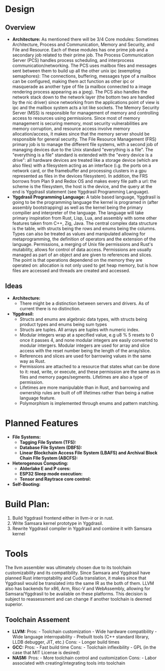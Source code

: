 # Design
## Overview
- **Architecture:** As mentioned there will be 3/4 Core modules: Sometimes Architecture, Process and Communication, Memory and Security, and File and Resource. Each of these modules has one prime job and a secondary job related to their prime job. The Process Communication Server (PCS) handles process scheduling, and interprocess communication/networking. The PCS uses mailbox files and messages sent between them to build up all the other unix ipc (exempting semaphores): The connections, buffering, messages type of a mailbox can be configured, making them act function as other ipc or masquerade as another type of file (a mailbox connected to a image rendering process appearing as a jpeg). The PCS also handles the network stack down to the network layer (the bottom two are handled by the nic driver) since networking from the applications point of view is ipc and the mailbox system acts a lot like sockets. The Memory Security Server (MSS) is responsible for management of memory and controlling access to resources using permissions. Since most of memory management is securing memory, most security vulnerabilities are memory corruption, and resource access involve memory allocation/access, it makes since that the memory server should be responsible for general security. The File Resource Management (FRS) primary job is to manage the different file systems, with a second job of managing devices due to the Unix standard "everything is a file". The "everything is a file" standard is extended with the "every device is a drive": all hardware devices are treated like a storage device (which are also files) with a filesystem acting as an interface (i.g. the ports on a network card, or the framebuffer and processing clusters in a gpu represented as files in the devices filesystem). In addition, the FRS borrows from Plan 9 and Redox OS and makes every file path a url: the scheme is the filesystem, the host is the device, and the query at the end is Yggdrasil statement (see Yggdrasil Programming Language).
- **Yggdrasil Programming Language:** A table based language, Yggdrasil is going to be the programming language the kernel is programed in (after assembly bootstrapping) as well as the kernel being the primary compilier and interpreter of the language. The language will take primary inspiration from Rust, Lisp, Lua, and assembly with some other features taken from C++, Zig, Java. The central complex data structure is the table, with structs being the rows and enums being the columns. Types can also be treated as values and manipulated allowing for metaprogramming, the definition of operators and the extension of the language. Permissions, a merging of Unix file permissions and Rust's mutability, allows for control of data access. Permissions are usually managed as part of an object and are given to references and slices. The point is that operations dependend on the memory they are operated on: allocation is not only used to get heap memory, but is how files are accessed and threads are created and accessed.

## Ideas
- **Architecture:**
    - There might be a distinction between servers and drivers. As of current there is no distinction.
- **Yggdrasil:**
    - Structs and enums are algebraic data types, with structs being product types and enums being sum types
    - Structs are tuples. All arrays are tuples with numeric index.
    - Modular integers wrap at a specified value, e.g u8 % 5 resets to 0 once it passes 4, and none modular integers are easily converted to modular intergers. Modular integers are used for array and slice access with the reset number being the length of the array/slice.
    - References and slices are used for barrowing values in the same way as Rust.
    - Permissions are attached to a resource that states what can be done to it: read, write, or execute, and these permission are the same as in files and memory pages/segments. Lifetimes are also a type of permission.
    - Lifetimes are more manipulable than in Rust, and barrowing and ownership rules are built of off lifetimes rather than being a native language feature.
    - Polymorphism is implemented through enums and pattern matching.

# Planned Features
- **File Systems:**
    - **Tagging File System (TFS):**
    - **Database File System (DBFS):**
    - **Linear Blockchain Access File System (LBAFS) and Archival Block Chain FIle System (ABCFS):**
- **Heterogenous Computing:**
    - **Alderlake E and P cores:**
    - **ESP32 Sleep mode execution:**
    - **Tensor and Raytrace core control:**
- **Self-Booting:**

# Build Plan:
1. Build Yggdrasil frontend either in llvm-ir or in rust.
2. Write Samsara kernel prototype in Yggdrasil.
3. Rewrite Yggdrasil compiler in Yggdrasil and combine it with Samsara kernel

# Tools
The llvm assembler was ultimately chosen due to its toolchain customizability and its compatibility. Since Samsara and Yggdrasil have planned Rust interroptability and Cuda translation, it makes since that Yggdrasil would be translated into the same IR as the both of them. LLVM also has backends for x86, Arm, Risc-V and WebAssembly, allowing for Samsara/Yggdrasil to be available on these platforms. This decision is subject to reassessment and can change if another toolchain is deemed superior.

## Toolchain Assement
- **LLVM:**
    Pros:
        - Toolchain customization
        - Wide hardware compatibility
        - Wide language interropability
        - Prebuilt tools (C++ standard library, LLDB debugger, JIT, etc.)
    Cons:
        - Longer build times
- **GCC:**
    Pros:
        - Fast build time
    Cons:
        - Toolchain inflexibility
        - GPL (in the case that MIT License is desired)
- **NASM:**
    Pros:
        - More toolchain control and customization
    Cons:
        - Labor associated with creating/integrating tools into toolchain
